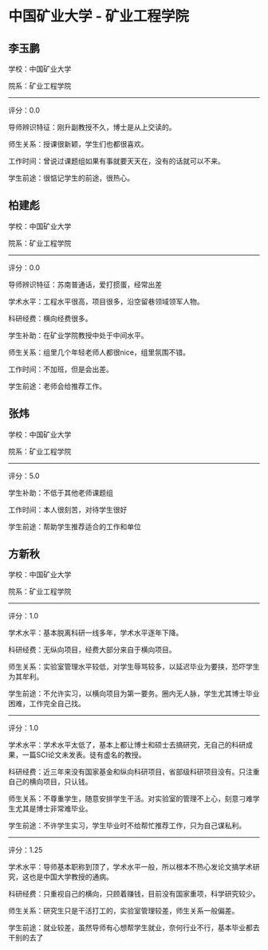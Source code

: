 # 中国矿业大学 - 矿业工程学院

## 李玉鹏

学校：中国矿业大学

院系：矿业工程学院

* * *

评分：0.0

导师辨识特征：刚升副教授不久，博士是从上交读的。

师生关系：授课很新颖，学生们也都很喜欢。

工作时间：曾说过课题组如果有事就要天天在，没有的话就可以不来。

学生前途：很惦记学生的前途，很热心。

## 柏建彪

学校：中国矿业大学

院系：矿业工程学院

* * *

评分：0.0

导师辨识特征：苏南普通话，爱打掼蛋，经常出差

学术水平：工程水平很高，项目很多，沿空留巷领域领军人物。

科研经费：横向经费很多。

学生补助：在矿业学院教授中处于中间水平。

师生关系：组里几个年轻老师人都很nice，组里氛围不错。

工作时间：不加班，但是会出差。

学生前途：老师会给推荐工作。

## 张炜

学校：中国矿业大学

院系：矿业工程学院

* * *

评分：5.0

学生补助：不低于其他老师课题组

工作时间：本人很刻苦，对待学生很好

学生前途：帮助学生推荐适合的工作和单位

## 方新秋

学校：中国矿业大学

院系：矿业工程学院

* * *

评分：1.0

学术水平：基本脱离科研一线多年，学术水平逐年下降。

科研经费：无纵向项目，经费大部分来自于横向项目。

师生关系：实验室管理水平较低，对学生辱骂较多，以延迟毕业为要挟，恐吓学生为其牟利。

学生前途：不允许实习，以横向项目为第一要务。圈内无人脉，学生尤其博士毕业困难，工作完全自己找。

* * *

评分：1.0

学术水平：学术水平太低了，基本上都让博士和硕士去搞研究，无自己的科研成果，一篇SCI论文未发表。徒有虚名的教授。

科研经费：近三年来没有国家基金和纵向科研项目，省部级科研项目没有。只注重自己的横向项目，只认钱。

师生关系：不尊重学生，随意安排学生干活。对实验室的管理不上心，刻意刁难学生尤其是博士非常难毕业。

学生前途：不许学生实习，学生毕业时不给帮忙推荐工作，只为自己谋私利。

* * *

评分：1.25

学术水平：导师基本职称到顶了，学术水平一般，所以根本不热心发论文搞学术研究，这也是中国大学教授的通病。

科研经费：只重视自己的横向，只顾着赚钱，目前没有国家重项，科学研究较少。

师生关系：研究生只是干活打工的，实验室管理较差，师生关系一般偏差。

学生前途：就业较差，虽然导师有心想帮学生就业，奈何行业不行，基本毕业都去干别的去了